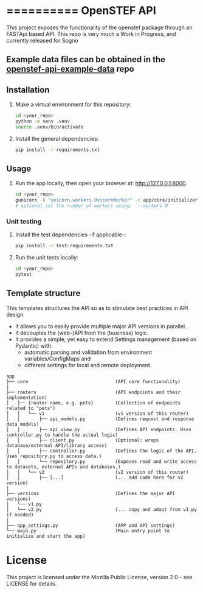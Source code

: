 ==========
OpenSTEF API
==================================================
This project exposes the functionality of the openstef package through an FASTApi based API.
This repo is very much a Work in Progress, and currently released for Sogno

## Example data files can be obtained in the [openstef-api-example-data](https://github.com/alliander-opensource/openstef-api-example-data) repo

## Installation

1. Make a virtual environment for this repository:
    ```bash
    cd <your_repo>
    python -m venv .venv
    source .venv/bin/activate
    ```
1. Install the general dependencies:
    ```bash
    pip install -r requirements.txt
    ```

## Usage

1. Run the app locally, then open your browser at: http://127.0.0.1:8000.
    ```bash
    cd <your_repo>
    gunicorn -k "uvicorn.workers.UvicornWorker" -c app/core/initializers/gunicorn_conf.py "app.main:app" --reload
    # optional set the number of workers using: `--workers N`
    ```

### Unit testing

1. Install the test dependencies -if applicable-:
    ```bash
    pip install -r test-requirements.txt
2. Run the unit tests locally:
    ```bash
    cd <your_repo>
    pytest
    ```

## Template structure

This templates structures the API so as to stimulate best practices in API design.
* It allows you to easily provide multiple major API versions in parallel.
* It decouples the (web-)API from the (business) logic.
* It provides a simple, yet easy to extend Settings management (based on Pydantic) with
    * automatic parsing and validation from environment variables/ConfigMaps and
    * different settings for local and remote deployment.

```
app
├── core                                (API core functionality)
|
├── routers                             (API endpoints and their implementation)
│   ├── {router name, e.g. pets}        (Collection of endpoints related to "pets")
│   │   └── v1                          (v1 version of this router)
│   │       ├── api_models.py           (Defines request and response data models)
│   │       ├── api_view.py             (Defines API endpoints. Uses controller.py to handle the actual logic)
│   │       ├── client.py               (Optional: wraps database/external API/library access)
│   │       ├── controller.py           (Defines the logic of the API. Uses repository.py to access data.)
│   │       └── repository.py           (Exposes read and write access to datasets, external APIs and databases.)
│   │   └── v2                          (v2 version of this router)
│   │       ├── [...]                   (... add code here for v2 version)
|
├── versions                            (Defines the major API versions)
│   └── v1.py
│   └── v2.py                           (... copy and adapt from v1.py if needed)
|
├── app_settings.py                     (APP and API settings)
└── main.py                             (Main entry point to initialize and start the app)
```

# License
This project is licensed under the Mozilla Public License, version 2.0 - see LICENSE for details.
